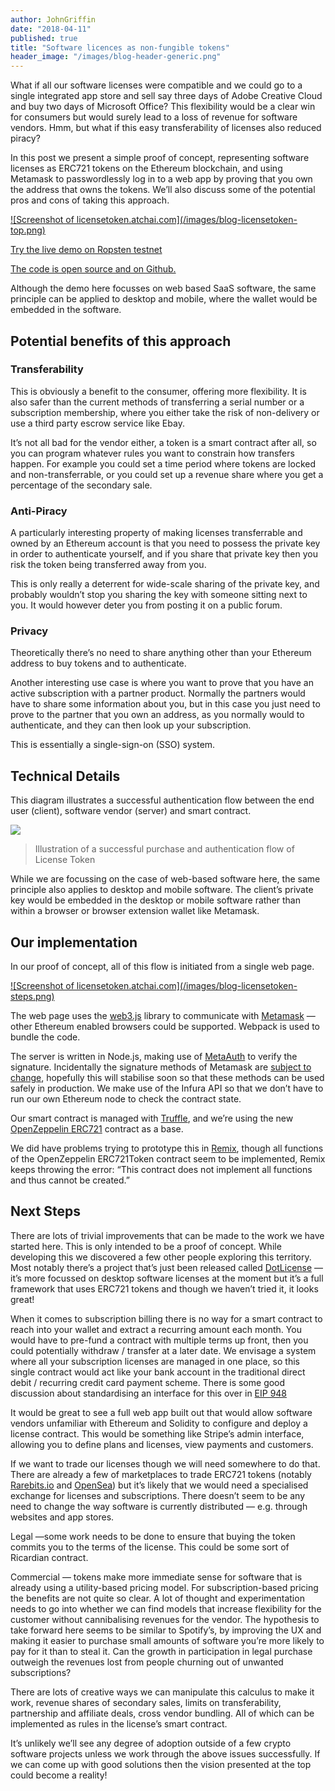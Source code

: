 ```yaml
---
author: JohnGriffin
date: "2018-04-11"
published: true
title: "Software licences as non-fungible tokens"
header_image: "/images/blog-header-generic.png"
---
```



What if all our software licenses were compatible and we could go to a single
integrated app store and sell say three days of Adobe Creative Cloud and buy two
days of Microsoft Office? This flexibility would be a clear win for consumers
but would surely lead to a loss of revenue for software vendors. Hmm, but what
if this easy transferability of licenses also reduced piracy?

In this post we present a simple proof of concept, representing software
licenses as ERC721 tokens on the Ethereum blockchain, and using Metamask to
passwordlessly log in to a web app by proving that you own the address that owns
the tokens. We’ll also discuss some of the potential pros and cons of taking
this approach.

<a href="http://licensetoken.atchai.com">
![Screenshot of licensetoken.atchai.com](/images/blog-licensetoken-top.png)
</a>

[Try the live demo on Ropsten testnet](http://licensetoken.atchai.com)

[The code is open source and on Github.](https://github.com/atchai/licensetoken)

Although the demo here focusses on web based SaaS software, the same principle
can be applied to desktop and mobile, where the wallet would be embedded in the
software.

## Potential benefits of this approach

### **Transferability**

This is obviously a benefit to the consumer, offering more flexibility. It is
also safer than the current methods of transferring a serial number or a
subscription membership, where you either take the risk of non-delivery or use a
third party escrow service like Ebay.

It’s not all bad for the vendor either, a token is a smart contract after all,
so you can program whatever rules you want to constrain how transfers happen.
For example you could set a time period where tokens are locked and
non-transferrable, or you could set up a revenue share where you get a
percentage of the secondary sale.

### **Anti-Piracy**

A particularly interesting property of making licenses transferrable and owned
by an Ethereum account is that you need to possess the private key in order to
authenticate yourself, and if you share that private key then you risk the token
being transferred away from you.

This is only really a deterrent for wide-scale sharing of the private key, and
probably wouldn’t stop you sharing the key with someone sitting next to you. It
would however deter you from posting it on a public forum.

### Privacy

Theoretically there’s no need to share anything other than your Ethereum address
to buy tokens and to authenticate.

Another interesting use case is where you want to prove that you have an active
subscription with a partner product. Normally the partners would have to share
some information about you, but in this case you just need to prove to the
partner that you own an address, as you normally would to authenticate, and they
can then look up your subscription.

This is essentially a single-sign-on (SSO) system.

## Technical Details

This diagram illustrates a successful authentication flow between the end user
(client), software vendor (server) and smart contract.

![](/images/blog-licensetoken-flow.png)

> Illustration of a successful purchase and authentication flow of License Token

While we are focussing on the case of web-based software here, the same
principle also applies to desktop and mobile software. The client’s private key
would be embedded in the desktop or mobile software rather than within a browser
or browser extension wallet like Metamask.

## Our implementation

In our proof of concept, all of this flow is initiated from a single web page.

<a href="http://licensetoken.atchai.com">
![Screenshot of licensetoken.atchai.com](/images/blog-licensetoken-steps.png)
</a>

The web page uses the [web3.js](https://github.com/ethereum/web3.js/) library to
communicate with [Metamask](https://metamask.io/) — other Ethereum enabled
browsers could be supported. Webpack is used to bundle the code.

The server is written in Node.js, making use of
[MetaAuth](http://://github.com/I-Gave/meta-auth) to verify the signature.
Incidentally the signature methods of Metamask are [subject to
change](https://medium.com/metamask/scaling-web3-with-signtypeddata-91d6efc8b290]),
hopefully this will stabilise soon so that these methods can be used safely in
production. We make use of the Infura API so that we don’t have to run our own
Ethereum node to check the contract state.

Our smart contract is managed with [Truffle](http://truffleframework.com/), and
we’re using the new [OpenZeppelin
ERC721](https://github.com/OpenZeppelin/zeppelin-solidity/tree/master/contracts/token/ERC721)
contract as a base.

<script src="https://gist.github.com/johngriffin/4cb1118ba0533ec918add9dff1745ddd.js"></script>

We did have problems trying to prototype this in
[Remix](http://remix.ethereum.org/), though all functions of the OpenZeppelin
ERC721Token contract seem to be implemented, Remix keeps throwing the error:
“This contract does not implement all functions and thus cannot be created.”

## Next Steps

There are lots of trivial improvements that can be made to the work we have
started here. This is only intended to be a proof of concept. While developing
this we discovered a few other people exploring this territory. Most notably
there’s a project that’s just been released called
[DotLicense](https://github.com/cryppadotta/dotta-license) — it’s more focussed
on desktop software licenses at the moment but it’s a full framework that uses
ERC721 tokens and though we haven’t tried it, it looks great!

When it comes to subscription billing there is no way for a smart contract to
reach into your wallet and extract a recurring amount each month. You would have
to pre-fund a contract with multiple terms up front, then you could potentially
withdraw / transfer at a later date. We envisage a system where all your
subscription licenses are managed in one place, so this single contract would
act like your bank account in the traditional direct debit / recurring credit
card payment scheme. There is some good discussion about standardising an
interface for this over in [EIP
948](https://github.com/ethereum/EIPs/issues/948)

It would be great to see a full web app built out that would allow software
vendors unfamiliar with Ethereum and Solidity to configure and deploy a license
contract. This would be something like Stripe’s admin interface, allowing you to
define plans and licenses, view payments and customers.

If we want to trade our licenses though we will need somewhere to do that. There
are already a few of marketplaces to trade ERC721 tokens (notably
[Rarebits.io](https://rarebits.io/) and [OpenSea](http://opensea.io)) but it’s
likely that we would need a specialised exchange for licenses and subscriptions.
There doesn’t seem to be any need to change the way software is currently
distributed — e.g. through websites and app stores.

Legal —some work needs to be done to ensure that buying the token commits you to
the terms of the license. This could be some sort of Ricardian contract.

Commercial — tokens make more immediate sense for software that is already using
a utility-based pricing model. For subscription-based pricing the benefits are
not quite so clear. A lot of thought and experimentation needs to go into
whether we can find models that increase flexibility for the customer without
cannibalising revenues for the vendor. The hypothesis to take forward here seems
to be similar to Spotify’s, by improving the UX and making it easier to purchase
small amounts of software you’re more likely to pay for it than to steal it. Can
the growth in participation in legal purchase outweigh the revenues lost from
people churning out of unwanted subscriptions?

There are lots of creative ways we can manipulate this calculus to make it work,
revenue shares of secondary sales, limits on transferability, partnership and
affiliate deals, cross vendor bundling. All of which can be implemented as rules
in the license’s smart contract.

It’s unlikely we’ll see any degree of adoption outside of a few crypto software
projects unless we work through the above issues successfully. If we can come up
with good solutions then the vision presented at the top could become a reality!
